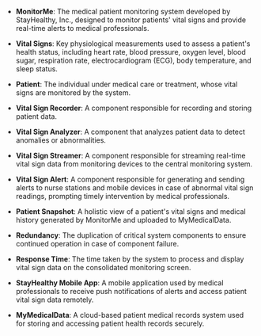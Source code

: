 - **MonitorMe**: The medical patient monitoring system developed by StayHealthy, Inc., designed to monitor patients' vital signs and provide real-time alerts to medical professionals.

- **Vital Signs**: Key physiological measurements used to assess a patient's health status, including heart rate, blood pressure, oxygen level, blood sugar, respiration rate, electrocardiogram (ECG), body temperature, and sleep status.

- **Patient**: The individual under medical care or treatment, whose vital signs are monitored by the system.

- **Vital Sign Recorder**: A component responsible for recording and storing patient data.
- **Vital Sign Analyzer**: A component that analyzes patient data to detect anomalies or abnormalities.
- **Vital Sign Streamer**: A component responsible for streaming real-time vital sign data from monitoring devices to the central monitoring system.
- **Vital Sign Alert**: A component responsible for generating and sending alerts to nurse stations and mobile devices in case of abnormal vital sign readings, prompting timely intervention by medical professionals.

- **Patient Snapshot**: A holistic view of a patient's vital signs and medical history generated by MonitorMe and uploaded to MyMedicalData.

- **Redundancy**: The duplication of critical system components to ensure continued operation in case of component failure.

- **Response Time**: The time taken by the system to process and display vital sign data on the consolidated monitoring screen.

- **StayHealthy Mobile App**: A mobile application used by medical professionals to receive push notifications of alerts and access patient vital sign data remotely.

- **MyMedicalData**: A cloud-based patient medical records system used for storing and accessing patient health records securely.